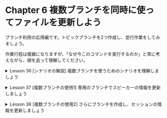 # Chapter 6 複数ブランチを同時に使ってファイルを更新しよう

ブランチ利用の応用編です。トピックブランチを2つ作成し、並行作業をしてみましょう。

作業行程は複雑になりますが、「なぜ今このコマンドを実行するのか」と常に考えながら、順を追って理解してください。

<details><summary>Lesson 36 [シナリオの解説] 複数ブランチを使うためのシナリオを理解しましょう</summary>
    
このChapterはすでにみなさんが知っている機能のみを使って進めていくため、すぐ実践に入ります。先ずはこのLessonでこれから実施する作業の内容を説明しますので、Chapter 5で学んだ操作も思い出しながらシナリオを把握してください。
    
- 1つ目のブランチを用いスピーカー情報を更新する
        
  イベントで登壇するうスピーカーが決まったため、イチヤサさんは専用のブランチを作成してイベントページにスピーカーのプロフィール文とプロフィール画像を追加します。尚、サンプルとして登場するスピーカーは「いろふさん」と「うらがみさん」です。

  しかし、いろふさんのプロフィール画像がまだ手に入っていないものとします。そこで、いろふさんの画像追加はTODOコメント(P.191参照)を残すのみで後回しとし、スピーカー情報の更新を中断します。

- 2つ目のブランチでセッション情報を更新する
        
  スピーカー情報の更新は途中のままにし、セッション情報を更新します。但し、作業の目的や内容が異なるため、使用するのはスピーカー情報用と別のブランチです。セッションの情報の更新は作業を完了させ、masterブランチへのマージまで行います。

- 1つ目のブランチに戻り、スピーカー情報の更新を終える
        
  セッション情報の更新中に、いろふさんのプロフィール画像が手に入ったとします。先ずは2つ目のブランチで加えた変更を1つ目のブランチにも反映させましょう。その後、1つ目のブランチで画像の追加とTODOコメントの削除を行い、コミットとマージを実行します。</details>


<details><summary>Lesson 37 [複数ブランチの使用1] 専用のブランチでスピーカーの情報を更新しましょう</summary>

イベントページに、スピーカーのプロフィール文とプロフィール画像を追加します。すでに作業手順は頭に入っているでしょうか。このLessonではこれまでと少し違う操作を紹介するので、自分に合った方法を見つけてください。
- スピーカー情報を途中まで更新する
    
    Lesson 36で説明したように、今回はspeakers-infoブランチを作成し、スピーカー情報を途中まで追加していきます。使うコマンドもほぼこれまでに説明したものばかりですが、オプションを利用してコマンド数を減らすやり方を説明します。
    
    ※オプションを使って少ないコマンドで目的を達成します。

    - チェックアウトと同時にブランチを作成するコマンド
        
        ```bash
        $ git checkout -b speakers-info
        # git checkout = git checkoutコマンド
        # -b = -bオプション
        # speakers-info = 作成し、切り替えたいブランチ名
        ```
        
    - 変更したファイルをまとめてステージングエリアに追加するコマンド
        
        ```bash
        $ git add -A
        # git add = git addコマンド
        # -A = -Aオプション
        ```
        
- ブランチを作成し、コミットしよう
    1. ブランチを作成し、チェックアウトする
        1. git branchコマンドでブランチを作成し、新しいブランチに切り替えるまでを1コマンドで行ってみましょう。git checkoutコマンドに-bオプションをつけて実行します。ブランチ名はspeakers-infoとします。
        
        ```bash
        $ git checkout -b speakers-info
        
        # git checkoutコマンドでspeakers-infoという名のブランチを作成し、同時にチェックアウトを行う
        % git checkout -b speakers-info
        Switched to a new branch 'speakers-info' # 新しいブランチ「speakers-info」ブランチに切り替わった
        ```
        
        ※打ち間違いなどにより誤ったブランチを作成してしまったら、もう一度masterブランチをチェックアウトした後、改めて正しいコマンドを実行してください。
        
    2. HTMLを更新する
        1. 今回は、HTML(プロフィール文)と画像(プロフィール画像)の更新が必要です。Chapter 3のコラムで紹介したように、Gitではテキストファイルのみでなく、画像のようなバイナリファイルも管理できることを思い出してください。まず、HTMLについては「スピーカー」の欄にプロフィール文を追記します。スピーカー2名分のサンプルを載せるので、みなさんも入力してみてください。
    3. TODOコメントを追加する
        1. 画像は、「images」フォルダーに追加する必要があります。しかし、いろふさんのプロフィール画像がまだ入手できていません。TODOコメントを残し、後から差し替えるものとして仮置きの画像を使っておきます。
        - **Point** あとでやりたい作業を書く「TODOコメント」
            
            プログラミングをしていると、あとでやりたい(やる必要がある)作業に備忘録としてソースコードコメントを付けることがしばしばあります。これを、TODOコメントと呼びます。今回のサンプルでは、いろふさんのプロフィール画像追加があとでやるべき作業として残るため、画像の追加箇所にTODOコメントを書いておきます。HTMLの場合は<!-- -->の間にTODOコメントを書きますが、他の言語を使用する場合はそれぞれの文法でTODOコメントを書いてください。
            
    4. 画像を用意する
        1. 画像を2枚用意します。内容は何でもいいので、みなさんのお好きな画像を使っても構いません。但し、画像ファイル名はHTMLで指定したとおり、それぞれspeaker1.png、speaker2.pngとしてください。サンプルプロジェクトへ画像を追加するには、Visual Studio Code左側のエクスぷローターに表示されている「images」フォルダーに画像をドラッグアンドドロップします。
        
        ※ファイル名さえあっていれば、画像は何でも構いません。
        
    5. ブラウザーでHTMLを確認する
        1. Gitに登録する前に、HTMLが正しく更新されたかをブラウザーで確認しておきましょう。

    6. 編集したファイルをコミットする
        1. ファイルの状態をチェックしたら、コミットしましょう。ここではgit addコマンドに-Aオプションを付け、新規追加・編集・削除したすべてのファイルを一度にステージングエリアへ追加します。そのあとは、これまでどおりコミットをすれば大丈夫です。
        
        ```bash
        $ git status # 現在の状態を確認する
        
        % git status
        On branch speakers-info
        Changes not staged for commit:
          (use "git add <file>..." to update what will be committed)
          (use "git restore <file>..." to discard changes in working directory)
        	modified:   index.html
        
        Untracked files:
          (use "git add <file>..." to include in what will be committed)
        	images/speaker1.png
        	images/speaker2.png
        
        no changes added to commit (use "git add" and/or "git commit -a")
        ```

        ```bash
        $ git add -A # -Aは--allとも書ける
        ```
        
        ※-Aは--allとも書けます。文字数は多いですが、意味がわかりやすいですね。このように、オプションにはわかりやすい書き方と短い省略形が存在することがあります。これは、Git以外のコマンドにも言える特徴です。
        
        ```bash
        $ git status
        
        % git status
        On branch speakers-info
        Changes to be committed:
          (use "git restore --staged <file>..." to unstage)
        	new file:   images/speaker1.png
        	new file:   images/speaker2.png
        	modified:   index.html
        ```

        ```bash
        $ git commit -m "スピーカー情報を追記した"
        
        % git commit -m "スピーカー情報を追記した"
        [speakers-info f5e118d] スピーカー情報を追記した
         3 files changed, 8 insertions(+), 4 deletions(-)
         create mode 100644 images/speaker1.png
         create mode 100644 images/speaker2.png
        ```

    7. リモートリポジトリにプッシュする
        1. スピーカー情報の更新が未完なので、speakers-infoブランチはまだ役目を終えていませんが、プッシュしておきましょう。プルリクエストの作成やリリースなど、リモートリポジトリでの操作を行いたいときに限らず、プッシュはこまめに行うことをオススメします。
        
        ```bash
        $ git push origin speakers-info
        
        % git push origin speakers-info
        Enter passphrase for key '/Users/yoshiwo/.ssh/id_ed25519': 
        Enumerating objects: 9, done.
        Counting objects: 100% (9/9), done.
        Delta compression using up to 8 threads
        Compressing objects: 100% (6/6), done.
        Writing objects: 100% (6/6), 29.90 KiB | 7.47 MiB/s, done.
        Total 6 (delta 2), reused 0 (delta 0), pack-reused 0
        remote: Resolving deltas: 100% (2/2), completed with 2 local objects.
        remote: 
        remote: Create a pull request for 'speakers-info' on GitHub by visiting:
        remote:      https://github.com/YSWEngineer/ichiyasaGitSample/pull/new/speakers-info
        remote: 
        To github.com:YSWEngineer/ichiyasaGitSample.git
         * [new branch]      speakers-info -> speakers-info
        ```

        ※こまめにプッシュしておけば、何らかの不具合でローカルリポジトリのデータが消えて作業内容が失われることを防いだり、他のパソコンでプルして作業したりすることができます。</details>


<details><summary>Lesson 38 [複数ブランチの使用2] さらにブランチを作成し、セッションの情報を更新しましょう</summary>


